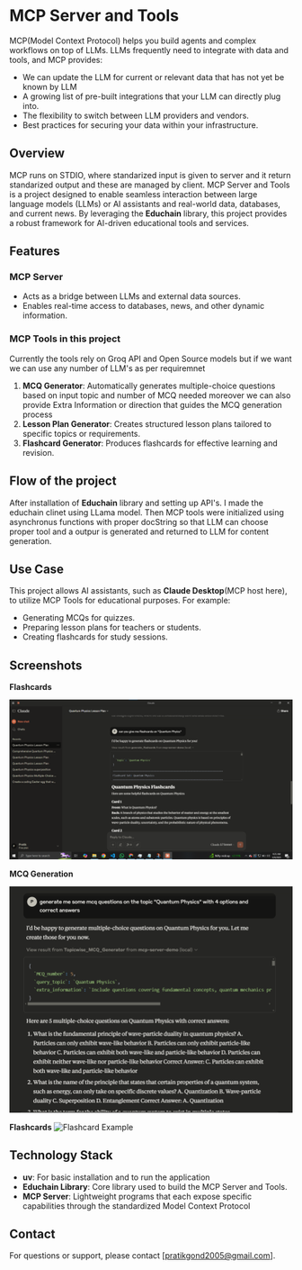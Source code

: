 # MCP Server and Tools  
MCP(Model Context Protocol) helps you build agents and complex workflows on top of LLMs. LLMs frequently need to integrate with data and tools, and MCP provides:
- We can update the LLM for current or relevant data that has not yet be known by LLM
- A growing list of pre-built integrations that your LLM can directly plug into.  
- The flexibility to switch between LLM providers and vendors.  
- Best practices for securing your data within your infrastructure.  

## Overview  
MCP runs on STDIO, where standarized input is given to server and it return standarized output and these are managed by client.
MCP Server and Tools is a project designed to enable seamless interaction between large language models (LLMs) or AI assistants and real-world data, databases, and current news. By leveraging the **Educhain** library, this project provides a robust framework for AI-driven educational tools and services.  

## Features  
### MCP Server  
- Acts as a bridge between LLMs and external data sources.  
- Enables real-time access to databases, news, and other dynamic information.  

### MCP Tools in this project
Currently the tools rely on Groq API and Open Source models but if we want we can use any number of LLM's as per requiremnet
1. **MCQ Generator**: Automatically generates multiple-choice questions based on input topic and number of MCQ needed moreover we can also provide Extra Information or direction that guides the MCQ generation process
2. **Lesson Plan Generator**: Creates structured lesson plans tailored to specific topics or requirements.  
3. **Flashcard Generator**: Produces flashcards for effective learning and revision.  

## Flow of the project 
After installation of **Educhain** library and setting up API's. I made the educhain clinet using LLama model.
Then MCP tools were initialized using asynchronus functions with proper docString so that LLM can choose proper tool and a outpur is generated and returned to LLM for content generation.

## Use Case  
This project allows AI assistants, such as **Claude Desktop**(MCP host here), to utilize MCP Tools for educational purposes. For example:  
- Generating MCQs for quizzes.  
- Preparing lesson plans for teachers or students.  
- Creating flashcards for study sessions.  

## Screenshots
**Flashcards**

![Flashcard Example](output_img/FlashCrads1.png)

**MCQ Generation**

![Flashcard Example](output_img/MCQ1.png)


**Flashcards**
![Flashcard Example](output_img/lesson1.png)


## Technology Stack 
- **uv**: For basic installation and to run the application 
- **Educhain Library**: Core library used to build the MCP Server and Tools.  
- **MCP Server**:  Lightweight programs that each expose specific capabilities through the standardized Model Context Protocol

## Contact  
For questions or support, please contact [pratikgond2005@gmail.com].  